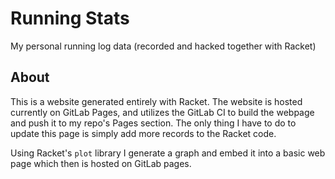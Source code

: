# Running Stats

My personal running log data (recorded and hacked together with Racket)

## About

This is a website generated entirely with Racket. The website is hosted currently on GitLab Pages, and utilizes the GitLab CI to build the webpage and push it to my repo's Pages section. The only thing I have to do to update this page is simply add more records to the Racket code.

Using Racket's `plot` library I generate a graph and embed it into a basic web page which then is hosted on GitLab pages.
